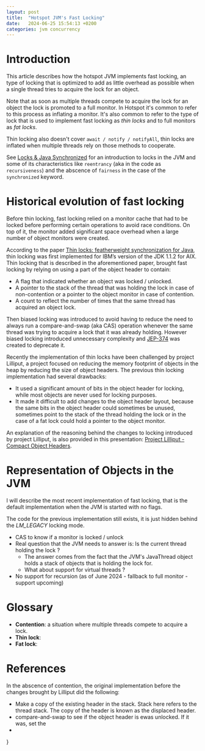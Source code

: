 ```yaml
---
layout: post
title:  "Hotspot JVM's Fast Locking"
date:   2024-06-25 15:54:13 +0200
categories: jvm concurrency
---
```


# Introduction

This article describes how the hotspot JVM implements fast locking, an type
of locking that is optimized to add as little overhead as possible when a single 
thread tries to acquire the lock for an object. 

Note that as soon as multiple threads compete to acquire the lock for an object
the lock is promoted to a full monitor. In Hotspot it's common to refer to this process
as inflating a monitor. It's also common to refer to the type of lock that is used
to implement fast locking as *thin locks* and to full monitors as *fat locks*.

Thin locking also doesn't cover `await / notify / notifyAll`, thin locks are inflated
when multiple threads rely on those methods to cooperate.

See [Locks & Java Synchronized]() for an introduction to locks in the JVM and some of
its characteristics like `reentrancy` (aka in the code as `recursiveness`) and the abscence
of `fairness` in the case of the `synchronized` keyword.

# Historical evolution of fast locking

Before thin locking, fast locking relied on a monitor cache that had to be locked before performing certain operations to avoid
race conditions. On top of it, the monitor added significant space overhead when a large number of object monitors
were created.

According to the paper [Thin locks: featherweight synchronization for Java][thin-locks-paper], 
thin locking was first implemented for IBM’s version of the JDK 1.1.2 for AIX. 
Thin locking that is described in the aforementioned paper, brought fast locking by relying on using a part of
the object header to contain:

- A flag that indicated whether an object was locked / unlocked.
- A pointer to the stack of the thread that was holding the lock in case of non-contention or a pointer to the object monitor in case of contention.
- A count to reflect the number of times that the same thread has acquired an object lock.

Then biased locking was introduced to avoid having to reduce the need to always run a compare-and-swap (aka CAS) operation whenever the same
thread was trying to acquire a lock that it was already holding. However biased locking introduced unnecessary complexity and 
[JEP-374][jep-374] was created to deprecate it.

Recently the implementation of thin locks have been challenged by project Lilliput, a project focused on reducing the
memory footprint of objects in the heap by reducing the size of object headers. The previous thin locking implementation
had several drawbacks:

- It used a significant amount of bits in the object header for locking, while most objects are never used for locking purposes.
- It made it difficult to add changes to the object header layout, because the same bits in the object header could sometimes be unused,
sometimes point to the stack of the thread holding the lock or in the case of a fat lock could hold a pointer to the object monitor.

An explanation of the reasoning behind the changes to locking introduced by project Lilliput, is also provided in this presentation: 
[Project Lilliput - Compact Object Headers][project-lilliput]. 

# Representation of Objects in the JVM

I will describe the most recent implementation of fast locking, that is the default implementation when the JVM is started with no flags. 

The code for the previous implementation still exists, it is just hidden behind the *LM_LEGACY* locking mode.

- CAS to know if a monitor is locked / unlock
- Real question that the JVM needs to answer is: Is the current thread holding the lock ? 
    - The answer comes from the fact that the JVM's JavaThread object holds a stack of objects that is holding the lock for.
    - What about support for virtual threads ?
- No support for recursion (as of June 2024 - fallback to full monitor - support upcoming)

# Glossary

- **Contention**: a situation where multiple threads compete to acquire a lock.
- **Thin lock**: 
- **Fat lock**: 

# References

In the abscence of contention, the original implementation before the changes brought by Lilliput did the following:

- Make a copy of the existing header in the stack. Stack here refers to the thread stack. The copy of the header is known as the displaced header.
- compare-and-swap to see if the object header is ewas unlocked. If it was, set the   
-
}

[thin-locks-paper]: https://dl.acm.org/doi/10.1145/277650.277734
[jep-374]: https://openjdk.org/jeps/374 
[project-lilliput]: https://fosdem.org/2024/schedule/event/fosdem-2024-3015-project-lilliput-compact-object-headers/
